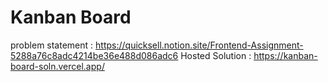 # Kanban Board

problem statement : https://quicksell.notion.site/Frontend-Assignment-5288a76c8adc4214be36e488d086adc6
Hosted Solution : https://kanban-board-soln.vercel.app/
